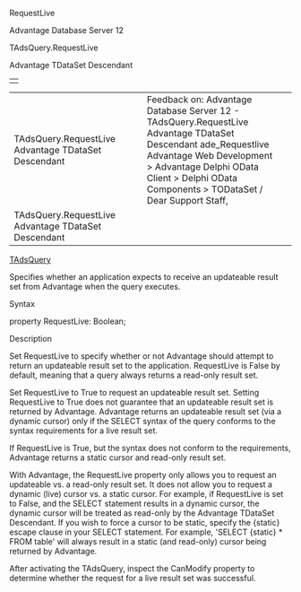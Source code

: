 RequestLive




Advantage Database Server 12  

TAdsQuery.RequestLive

Advantage TDataSet Descendant

|  |
| --- |
|  |

|  |  |  |  |  |
| --- | --- | --- | --- | --- |
| TAdsQuery.RequestLive  Advantage TDataSet Descendant |  |  | Feedback on: Advantage Database Server 12 - TAdsQuery.RequestLive Advantage TDataSet Descendant ade\_Requestlive Advantage Web Development > Advantage Delphi OData Client > Delphi OData Components > TODataSet / Dear Support Staff, |  |
| TAdsQuery.RequestLive  Advantage TDataSet Descendant |  |  |  |  |

[TAdsQuery](ade_tadsquery.htm)

Specifies whether an application expects to receive an updateable result set from Advantage when the query executes.

Syntax

property RequestLive: Boolean;

Description

Set RequestLive to specify whether or not Advantage should attempt to return an updateable result set to the application. RequestLive is False by default, meaning that a query always returns a read-only result set.

Set RequestLive to True to request an updateable result set. Setting RequestLive to True does not guarantee that an updateable result set is returned by Advantage. Advantage returns an updateable result set (via a dynamic cursor) only if the SELECT syntax of the query conforms to the syntax requirements for a live result set.

If RequestLive is True, but the syntax does not conform to the requirements, Advantage returns a static cursor and read-only result set.

With Advantage, the RequestLive property only allows you to request an updateable vs. a read-only result set. It does not allow you to request a dynamic (live) cursor vs. a static cursor. For example, if RequestLive is set to False, and the SELECT statement results in a dynamic cursor, the dynamic cursor will be treated as read-only by the Advantage TDataSet Descendant. If you wish to force a cursor to be static, specify the {static} escape clause in your SELECT statement. For example, 'SELECT {static} \* FROM table' will always result in a static (and read-only) cursor being returned by Advantage.

After activating the TAdsQuery, inspect the CanModify property to determine whether the request for a live result set was successful.